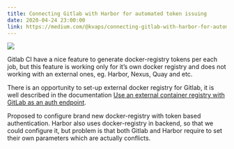 ```yaml
---
title: Connecting Gitlab with Harbor for automated token issuing
date: 2020-04-24 23:00:00
link: https://medium.com/@kvaps/connecting-gitlab-with-harbor-for-automated-token-issuing-6446f58269a7
---
```


![](https://miro.medium.com/max/1400/1*rp7sSltmrBJ0lyHCenfmrw.png)

Gitlab CI have a nice feature to generate docker-registry tokens per each job, but this feature is working only for it’s own docker registry and does not working with an external ones, eg. Harbor, Nexus, Quay and etc.

There is an opportunity to set-up external docker registry for Gitlab, it is well described in the documentation [Use an external container registry with GitLab as an auth endpoint](https://docs.gitlab.com/ee/administration/packages/container_registry.html#use-an-external-container-registry-with-gitlab-as-an-auth-endpoint).

Proposed to configure brand new docker-registry with token based authentication. Harbor also uses docker-registry in backend, so that we could configure it, but problem is that both Gitlab and Harbor require to set their own parameters which are actually conflicts.

<!--more-->
